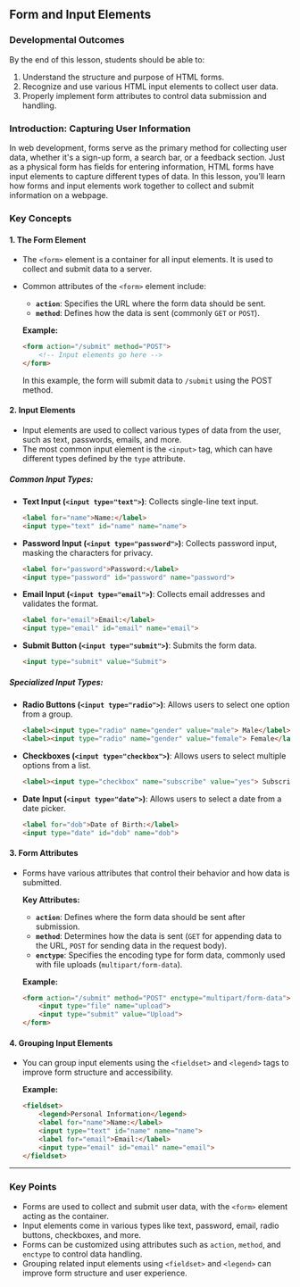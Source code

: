 ## Form and Input Elements

### Developmental Outcomes
By the end of this lesson, students should be able to:
1. Understand the structure and purpose of HTML forms.
2. Recognize and use various HTML input elements to collect user data.
3. Properly implement form attributes to control data submission and handling.

### Introduction: Capturing User Information

In web development, forms serve as the primary method for collecting user data, whether it's a sign-up form, a search bar, or a feedback section. Just as a physical form has fields for entering information, HTML forms have input elements to capture different types of data. In this lesson, you’ll learn how forms and input elements work together to collect and submit information on a webpage.

### Key Concepts

#### 1. **The Form Element**

- The `<form>` element is a container for all input elements. It is used to collect and submit data to a server.
- Common attributes of the `<form>` element include:
  - **`action`**: Specifies the URL where the form data should be sent.
  - **`method`**: Defines how the data is sent (commonly `GET` or `POST`).

  **Example:**
  ```html
  <form action="/submit" method="POST">
      <!-- Input elements go here -->
  </form>
  ```

  In this example, the form will submit data to `/submit` using the POST method.

#### 2. **Input Elements**

- Input elements are used to collect various types of data from the user, such as text, passwords, emails, and more.
- The most common input element is the `<input>` tag, which can have different types defined by the `type` attribute.

##### Common Input Types:

- **Text Input (`<input type="text">`)**: Collects single-line text input.
  ```html
  <label for="name">Name:</label>
  <input type="text" id="name" name="name">
  ```

- **Password Input (`<input type="password">`)**: Collects password input, masking the characters for privacy.
  ```html
  <label for="password">Password:</label>
  <input type="password" id="password" name="password">
  ```

- **Email Input (`<input type="email">`)**: Collects email addresses and validates the format.
  ```html
  <label for="email">Email:</label>
  <input type="email" id="email" name="email">
  ```

- **Submit Button (`<input type="submit">`)**: Submits the form data.
  ```html
  <input type="submit" value="Submit">
  ```

##### Specialized Input Types:

- **Radio Buttons (`<input type="radio">`)**: Allows users to select one option from a group.
  ```html
  <label><input type="radio" name="gender" value="male"> Male</label>
  <label><input type="radio" name="gender" value="female"> Female</label>
  ```

- **Checkboxes (`<input type="checkbox">`)**: Allows users to select multiple options from a list.
  ```html
  <label><input type="checkbox" name="subscribe" value="yes"> Subscribe to newsletter</label>
  ```

- **Date Input (`<input type="date">`)**: Allows users to select a date from a date picker.
  ```html
  <label for="dob">Date of Birth:</label>
  <input type="date" id="dob" name="dob">
  ```

#### 3. **Form Attributes**

- Forms have various attributes that control their behavior and how data is submitted.

  **Key Attributes:**
  - **`action`**: Defines where the form data should be sent after submission.
  - **`method`**: Determines how the data is sent (`GET` for appending data to the URL, `POST` for sending data in the request body).
  - **`enctype`**: Specifies the encoding type for form data, commonly used with file uploads (`multipart/form-data`).

  **Example:**
  ```html
  <form action="/submit" method="POST" enctype="multipart/form-data">
      <input type="file" name="upload">
      <input type="submit" value="Upload">
  </form>
  ```

#### 4. **Grouping Input Elements**
- You can group input elements using the `<fieldset>` and `<legend>` tags to improve form structure and accessibility.

  **Example:**
  ```html
  <fieldset>
      <legend>Personal Information</legend>
      <label for="name">Name:</label>
      <input type="text" id="name" name="name">
      <label for="email">Email:</label>
      <input type="email" id="email" name="email">
  </fieldset>
  ```

---

### Key Points
- Forms are used to collect and submit user data, with the `<form>` element acting as the container.
- Input elements come in various types like text, password, email, radio buttons, checkboxes, and more.
- Forms can be customized using attributes such as `action`, `method`, and `enctype` to control data handling.
- Grouping related input elements using `<fieldset>` and `<legend>` can improve form structure and user experience.